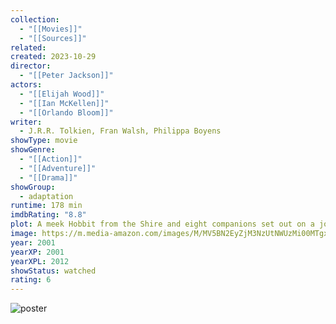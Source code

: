 ```yaml
---
collection:
  - "[[Movies]]"
  - "[[Sources]]"
related: 
created: 2023-10-29
director:
  - "[[Peter Jackson]]"
actors:
  - "[[Elijah Wood]]"
  - "[[Ian McKellen]]"
  - "[[Orlando Bloom]]"
writer:
  - J.R.R. Tolkien, Fran Walsh, Philippa Boyens
showType: movie
showGenre:
  - "[[Action]]"
  - "[[Adventure]]"
  - "[[Drama]]"
showGroup:
  - adaptation
runtime: 178 min
imdbRating: "8.8"
plot: A meek Hobbit from the Shire and eight companions set out on a journey to destroy the powerful One Ring and save Middle-earth from the Dark Lord Sauron.
image: https://m.media-amazon.com/images/M/MV5BN2EyZjM3NzUtNWUzMi00MTgxLWI0NTctMzY4M2VlOTdjZWRiXkEyXkFqcGdeQXVyNDUzOTQ5MjY@._V1_SX300.jpg
year: 2001
yearXP: 2001
yearXPL: 2012
showStatus: watched
rating: 6
---
```

![poster](https://m.media-amazon.com/images/M/MV5BN2EyZjM3NzUtNWUzMi00MTgxLWI0NTctMzY4M2VlOTdjZWRiXkEyXkFqcGdeQXVyNDUzOTQ5MjY@._V1_SX300.jpg)

